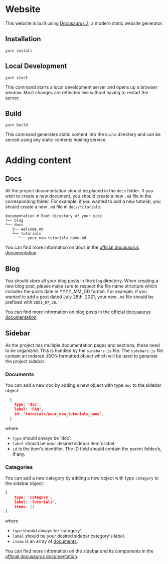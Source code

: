 # Website

This website is built using [Docusaurus 2](https://docusaurus.io/), a modern static website generator.

## Installation

```console
yarn install
```

## Local Development

```console
yarn start
```

This command starts a local development server and opens up a browser window. Most changes are reflected live without having to restart the server.

## Build

```console
yarn build
```

This command generates static content into the `build` directory and can be served using any static contents hosting service.


# Adding content

## Docs

All the project documentation should be placed in the `docs` folder. If you wish to create a new document, you should create a new `.md` file in the corresponding folder.  For example, if you wanted to add a new tutorial, you should create a new `.md` file in `docs/tutorials`:

```
documentation # Root directory of your site
└── blog
└── docs
   ├── welcome.md
   └── tutorials
      └── your_new_tutorials_name.md

```

You can find more information on docs in the [official docusaurus documentation](https://docusaurus.io/docs/docs-introduction).

## Blog

You should store all your blog posts in the `blog` directory.  When creating a new blog post, please make sure to respect the file name structure which includes the posts date in YYYY_MM_DD format.  For example, if you wanted to add a post dated July 28th, 2021, your new `.md` file should be prefixed with `2021_07_28`. 

You can find more information on blog posts in the [official docusaurus documentation](https://docusaurus.io/docs/blog).

## Sidebar

As the project has multiple documentation pages and sections, these need to be organized.  This is handled by the `sidebars.js` file. The `sidebars.js` file contain an ordered JSON formatted object which will be used to generate the project sidebar.  

### Documents

You can add a new doc by adding a new object with type `doc` to the sidebar object:

```json
  {
    type: 'doc',
    label: 'FAQ',
    id: 'tutorials/your_new_tutorials_name',
  }
```
where

* `type` should always be 'doc'. 
* `label` should be your desired sidebar item's label.
* `id` is the item's identifier.  The ID field should contain the parent folder/s, if any.

### Categories

You can add a new category by adding a new object with type `category` to the sidebar object: 

```json
{
    type: 'category',
    label: 'Tutorials',
    items: []
}
```

where

* `type` should always be 'category'. 
* `label` should be your desired sidebar category's label.
* `items` is an array of [documents](#documents).

You can find more information on the sidebar and its components in the [official docusaurus documentation](https://docusaurus.io/docs/sidebar).
